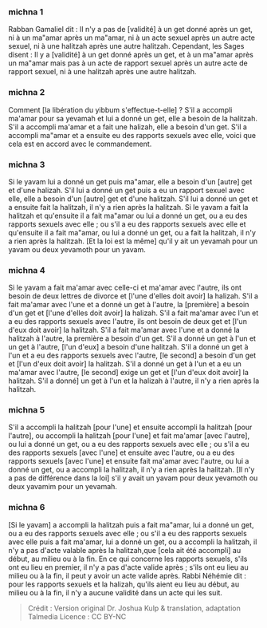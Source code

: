 
### michna 1
Rabban Gamaliel dit : Il n'y a pas de [validité] à un get donné après un get, ni à un ma"amar après un ma"amar, ni à un acte sexuel après un autre acte sexuel, ni à une halitzah après une autre halitzah. Cependant, les Sages disent :  Il y a [validité] à un get donné après un get, et à un ma"amar après un ma"amar mais pas à un acte de rapport sexuel après un autre acte de rapport sexuel, ni à une halitzah après une autre halitzah.

### michna 2
Comment [la libération du yibbum s'effectue-t-elle] ? S'il a accompli ma'amar pour sa yevamah et lui a donné un get, elle a besoin de la halitzah. S'il a accompli ma'amar et a fait une halizah, elle a besoin d'un get. S'il a accompli ma"amar et a ensuite eu des rapports sexuels avec elle, voici que cela est en accord avec le commandement.

### michna 3
Si le yavam lui a donné un get puis ma"amar, elle a besoin d'un [autre] get et d'une halizah. S'il lui a donné un get puis a eu un rapport sexuel avec elle, elle a besoin d'un [autre] get et d'une halitzah. S'il lui a donné un get et a ensuite fait la halitzah, il n'y a rien après la halitzah. Si le yavam a fait la halitzah et qu'ensuite il a fait ma"amar ou lui a donné un get, ou a eu des rapports sexuels avec elle ; ou s'il a eu des rapports sexuels avec elle et qu'ensuite il a fait ma"amar, ou lui a donné un get, ou a fait la halitzah, il n'y a rien après la halitzah. [Et la loi est la même] qu'il y ait un yevamah pour un yavam ou deux yevamoth pour un yavam.

### michna 4
Si le yavam a fait ma'amar avec celle-ci et ma'amar avec l'autre, ils ont besoin de deux lettres de divorce et [l'une d'elles doit avoir] la halizah. S'il a fait ma'amar avec l'une et a donné un get à l'autre, la [première] a besoin d'un get et [l'une d'elles doit avoir] la halizah. S'il a fait ma'amar avec l'un et a eu des rapports sexuels avec l'autre, ils ont besoin de deux get et [l'un d'eux doit avoir] la halitzah. S'il a fait ma'amar avec l'une et a donné la halitzah à l'autre, la première a besoin d'un get. S'il a donné un get à l'un et un get à l'autre, [l'un d'eux] a besoin d'une halitzah. S'il a donné un get à l'un et a eu des rapports sexuels avec l'autre, [le second] a besoin d'un get et [l'un d'eux doit avoir] la halitzah. S'il a donné un get à l'un et a eu un ma'amar avec l'autre, [le second] exige un get et [l'un d'eux doit avoir] la halitzah. S'il a donné] un get à l'un et la halizah à l'autre, il n'y a rien après la halitzah.

### michna 5
S'il a accompli la halitzah [pour l'une] et ensuite accompli la halitzah [pour l'autre], ou accompli la halitzah [pour l'une] et fait ma'amar [avec l'autre], ou lui a donné un get, ou a eu des rapports sexuels avec elle ; ou s'il a eu des rapports sexuels [avec l'une] et ensuite avec l'autre, ou a eu des rapports sexuels [avec l'une] et ensuite fait ma'amar avec l'autre, ou lui a donné un get, ou a accompli la halitzah, il n'y a rien après la halitzah. [Il n'y a pas de différence dans la loi] s'il y avait un yavam pour deux yevamoth ou deux yavamim pour un yevamah.

### michna 6
[Si le yavam] a accompli la halitzah puis a fait ma"amar, lui a donné un get, ou a eu des rapports sexuels avec elle ; ou s'il a eu des rapports sexuels avec elle puis a fait ma'amar, lui a donné un get, ou a accompli la halitzah, il n'y a pas d'acte valable après la halitzah,que [cela ait été accompli] au début, au milieu ou à la fin. En ce qui concerne les rapports sexuels, s'ils ont eu lieu en premier, il n'y a pas d'acte valide après ; s'ils ont eu lieu au milieu ou à la fin, il peut y avoir un acte valide après. Rabbi Néhémie dit : pour les rapports sexuels et la halizah, qu'ils aient eu lieu au début, au milieu ou à la fin, il n'y a aucune validité dans un acte qui les suit.

>Crédit : Version original Dr. Joshua Kulp & translation, adaptation Talmedia
>Licence : CC BY-NC